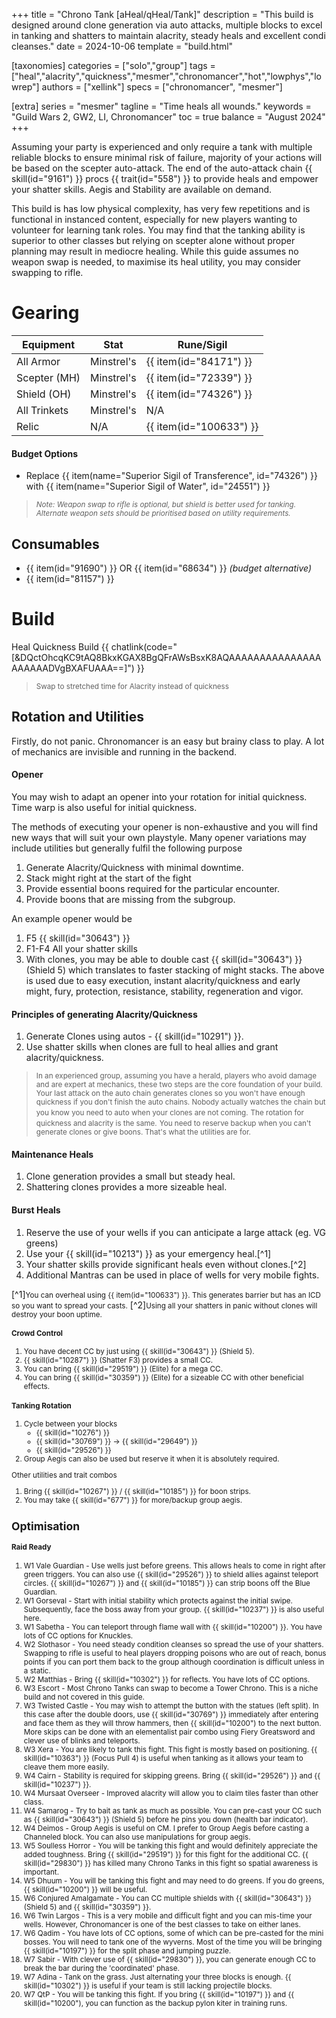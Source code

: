 +++
title = "Chrono Tank [aHeal/qHeal/Tank]"
description = "This build is designed around clone generation via auto attacks, multiple blocks to excel in tanking and shatters to maintain alacrity, steady heals and excellent condi cleanses."
date = 2024-10-06
template = "build.html"

[taxonomies]
categories = ["solo","group"]
tags = ["heal","alacrity","quickness","mesmer","chronomancer","hot","lowphys","lowrep"]
authors = ["xellink"]
specs = ["chronomancer", "mesmer"]

[extra]
series = "mesmer"
tagline = "Time heals all wounds."
keywords = "Guild Wars 2, GW2, LI, Chronomancer"
toc = true
balance = "August 2024"
+++

Assuming your party is experienced and only require a tank with multiple reliable blocks to ensure minimal risk of failure, majority of your actions will be based on the scepter auto-attack. The end of the auto-attack chain {{ skill(id="9161") }} procs {{ trait(id="558") }} to provide heals and empower your shatter skills. Aegis and Stability are available on demand.

This build is has low physical complexity, has very few repetitions and is functional in instanced content, especially for new players wanting to volunteer for learning tank roles. You may find that the tanking ability is superior to other classes but relying on scepter alone without proper planning may result in mediocre healing. While this guide assumes no weapon swap is needed, to maximise its heal utility, you may consider swapping to rifle.

# Gearing

| Equipment     | Stat          | Rune/Sigil              |
| ------------- | ------------- | ----------------------- |
| All Armor     | Minstrel's    | {{ item(id="84171") }}  |
| Scepter (MH)  | Minstrel's    | {{ item(id="72339") }}  |
| Shield (OH)   | Minstrel's    | {{ item(id="74326") }}  |
| All Trinkets  | Minstrel's    | N/A 					  |
| Relic	        | N/A           | {{ item(id="100633") }} |

#### Budget Options
- Replace {{ item(name="Superior Sigil of Transference", id="74326") }} with {{ item(name="Superior Sigil of Water", id="24551") }}

> <small>_Note: Weapon swap to rifle is optional, but shield is better used for tanking. Alternate weapon sets should be prioritised based on utility requirements._</small>

## Consumables
- {{ item(id="91690") }} OR {{ item(id="68634") }} _(budget alternative)_
- {{ item(id="81157") }}

# Build
Heal Quickness Build {{ chatlink(code="[&DQctOhcqKC9tAQ8BkxKGAX8BgQFrAWsBsxK8AQAAAAAAAAAAAAAAAAAAAAADVgBXAFUAAA==]") }}

> <small>Swap to stretched time for Alacrity instead of quickness</small>

## Rotation and Utilities

Firstly, do not panic. Chronomancer is an easy but brainy class to play. A lot of mechanics are invisible and running in the backend. 

#### Opener
You may wish to adapt an opener into your rotation for initial quickness. Time warp is also useful for initial quickness. 

The methods of executing your opener is non-exhaustive and you will find new ways that will suit your own playstyle. Many opener variations may include utilities but generally fulfil the following purpose
1. Generate Alacrity/Quickness with minimal downtime.
2. Stack might right at the start of the fight
3. Provide essential boons required for the particular encounter.
4. Provide boons that are missing from the subgroup.

An example opener would be 
1. F5 {{ skill(id="30643") }} 
2. F1-F4 All your shatter skills
3. With clones, you may be able to double cast {{ skill(id="30643") }} (Shield 5) which translates to faster stacking of might stacks. 
The above is used due to easy execution, instant alacrity/quickness and early might, fury, protection, resistance, stability, regeneration and vigor.

#### Principles of generating Alacrity/Quickness
1. Generate Clones using autos - {{ skill(id="10291") }}.
2. Use shatter skills when clones are full to heal allies and grant alacrity/quickness.

> <small>In an experienced group, assuming you have a herald, players who avoid damage and are expert at mechanics, these two steps are the core foundation of your build.</small>
> <small>Your last attack on the auto chain generates clones so you won't have enough quickness if you don't finish the auto chains. Nobody actually watches the chain but you know you need to auto when your clones are not coming.</small>
> <small>The rotation for quickness and alacrity is the same.</small>
> <small>You need to reserve backup when you can't generate clones or give boons. That's what the utilities are for.</small>

#### Maintenance Heals
1. Clone generation provides a small but steady heal.
2. Shattering clones provides a more sizeable heal.

#### Burst Heals
1. Reserve the use of your wells if you can anticipate a large attack (eg. VG greens)
2. Use your {{ skill(id="10213") }} as your emergency heal.[^1]
3. Your shatter skills provide significant heals even without clones.[^2] 
4. Additional Mantras can be used in place of wells for very mobile fights.

[^1]<small>You can overheal using {{ item(id="100633") }}. This generates barrier but has an ICD so you want to spread your casts.</small>
[^2]<small>Using all your shatters in panic without clones will destroy your boon uptime. 

#### Crowd Control
1. You have decent CC by just using {{ skill(id="30643") }} (Shield 5). 
2. {{ skill(id="10287") }} (Shatter F3) provides a small CC.
3. You can bring {{ skill(id="29519") }} (Elite) for a mega CC.
4. You can bring {{ skill(id="30359") }} (Elite) for a sizeable CC with other beneficial effects.

#### Tanking Rotation
1. Cycle between your blocks
    - {{ skill(id="10276") }}
    - {{ skill(id="30769") }} -> {{ skill(id="29649") }}
    - {{ skill(id="29526") }}
2. Group Aegis can also be used but reserve it when it is absolutely required. 

Other utilities and trait combos
1. Bring {{ skill(id="10267") }} / {{ skill(id="10185") }} for boon strips. 
2. You may take {{ skill(id="677") }} for more/backup group aegis.

## Optimisation
#### Raid Ready
1. W1 Vale Guardian - Use wells just before greens. This allows heals to come in right after green triggers. You can also use {{ skill(id="29526") }} to shield allies against teleport circles. {{ skill(id="10267") }} and {{ skill(id="10185") }} can strip boons off the Blue Guardian.
2. W1 Gorseval - Start with initial stability which protects against the initial swipe. Subsequently, face the boss away from your group. {{ skill(id="10237") }} is also useful here.
3. W1 Sabetha - You can teleport through flame wall with {{ skill(id="10200") }}. You have lots of CC options for Knuckles. 
4. W2 Slothasor - You need steady condition cleanses so spread the use of your shatters. Swapping to rifle is useful to heal players dropping poisons who are out of reach, bonus points if you can port them back to the group although coordination is difficult unless in a static.
5. W2 Matthias - Bring {{ skill(id="10302") }} for reflects. You have lots of CC options. 
6. W3 Escort - Most Chrono Tanks can swap to become a Tower Chrono. This is a niche build and not covered in this guide. 
7. W3 Twisted Castle - You may wish to attempt the button with the statues (left split). In this case after the double doors, use {{ skill(id="30769") }} immediately after entering and face them as they will throw hammers, then {{ skill(id="10200") to the next button. More skips can be done with an elementalist pair combo using Fiery Greatsword and clever use of blinks and teleports.
8. W3 Xera - You are likely to tank this fight. This fight is mostly based on positioning. {{ skill(id="10363") }} (Focus Pull 4) is useful when tanking as it allows your team to cleave them more easily. 
9. W4 Cairn - Stability is required for skipping greens. Bring {{ skill(id="29526") }} and {{ skill(id="10237") }}.
10. W4 Mursaat Overseer - Improved alacrity will allow you to claim tiles faster than other class.
11. W4 Samarog - Try to bait as tank as much as possible. You can pre-cast your CC such as {{ skill(id="30643") }} (Shield 5) before he pins you down (health bar indicator).
12. W4 Deimos - Group Aegis is useful on CM. I prefer to Group Aegis before casting a Channeled block. You can also use manipulations for group aegis.
13. W5 Soulless Horror - You will be tanking this fight and would definitely appreciate the added toughness. Bring {{ skill(id="29519") }} for this fight for the additional CC. {{ skill(id="29830") }} has killed many Chrono Tanks in this fight so spatial awareness is important. 
14. W5 Dhuum - You will be tanking this fight and may need to do greens. If you do greens, {{ skill(id="10200") }} will be useful. 
15. W6 Conjured Amalgamate - You can CC multiple shields with {{ skill(id="30643") }} (Shield 5) and {{ skill(id="30359") }}.
16. W6 Twin Largos - This is a very mobile and difficult fight and you can mis-time your wells. However, Chronomancer is one of the best classes to take on either lanes. 
14. W6 Qadim - You have lots of CC options, some of which can be pre-casted for the mini bosses. You will need to tank one of the wyverns. Most of the time you will be bringing {{ skill(id="10197") }} for the split phase and jumping puzzle. 
15. W7 Sabir - With clever use of {{ skill(id="29830") }}, you can generate enough CC to break the bar during the 'coordinated' phase.
16. W7 Adina - Tank on the grass. Just alternating your three blocks is enough. {{ skill(id="10302") }} is useful if your team is still lacking projectile blocks.
17. W7 QtP - You will be tanking this fight. If you bring {{ skill(id="10197") }} and {{ skill(id="10200"), you can function as the backup pylon kiter in training runs. 